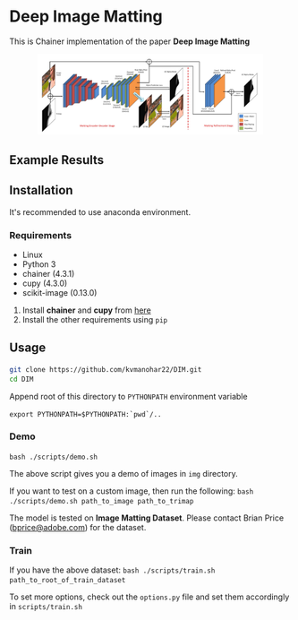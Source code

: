 # Deep Image Matting

This is Chainer implementation of the paper **Deep Image Matting**

<p align="center"><img width="80%" height="50%" src="imgs/network.png"/></p>

## Example Results

## Installation
It's recommended to use anaconda environment.

### Requirements
- Linux
- Python 3
- chainer (4.3.1)
- cupy (4.3.0)
- scikit-image (0.13.0)

1. Install **chainer** and **cupy** from [here](https://docs.chainer.org/en/stable/install.html)
2. Install the other requirements using `pip`

## Usage

```bash
git clone https://github.com/kvmanohar22/DIM.git
cd DIM
```
Append root of this directory to `PYTHONPATH` environment variable

```export PYTHONPATH=$PYTHONPATH:`pwd`/..```

### Demo
`bash ./scripts/demo.sh`

The above script gives you a demo of images in `img` directory.

If you want to test on a custom image, then run the following:
`bash ./scripts/demo.sh path_to_image path_to_trimap`

The model is tested on **Image Matting Dataset**. Please contact Brian Price (bprice@adobe.com) for the dataset. 

### Train
If you have the above dataset:
`bash ./scripts/train.sh path_to_root_of_train_dataset`

To set more options, check out the `options.py` file and set them accordingly in `scripts/train.sh`
